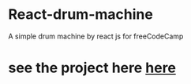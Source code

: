 # React-drum-machine
A simple drum machine by react js for freeCodeCamp 
# see the project here [here](https://mitul88.github.io/React-drum-machine/)
